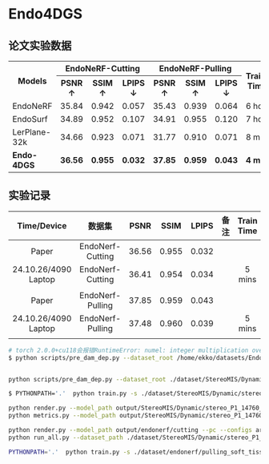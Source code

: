 # Endo4DGS

## 论文实验数据

<table>
  <tr>
    <th rowspan="2">Models</th>
    <th colspan="3">EndoNeRF-Cutting</th>
    <th colspan="3">EndoNeRF-Pulling</th>
    <th rowspan="2">Training Time ↓</th>
    <th rowspan="2">FPS ↑</th>
    <th rowspan="2">GPU Usage ↑</th>
  </tr>
  <tr>
    <th>PSNR ↑</th>
    <th>SSIM ↑</th>
    <th>LPIPS ↓</th>
    <th>PSNR ↑</th>
    <th>SSIM ↑</th>
    <th>LPIPS ↓</th>
  </tr>
  <tr>
    <td>EndoNeRF</td>
    <td>35.84</td>
    <td>0.942</td>
    <td>0.057</td>
    <td>35.43</td>
    <td>0.939</td>
    <td>0.064</td>
    <td>6 hours</td>
    <td>0.2</td>
    <td>4 GB</td>
  </tr>
  <tr>
    <td>EndoSurf</td>
    <td>34.89</td>
    <td>0.952</td>
    <td>0.107</td>
    <td>34.91</td>
    <td>0.955</td>
    <td>0.120</td>
    <td>7 hours</td>
    <td>0.04</td>
    <td>17 GB</td>
  </tr>
  <tr>
    <td>LerPlane-32k</td>
    <td>34.66</td>
    <td>0.923</td>
    <td>0.071</td>
    <td>31.77</td>
    <td>0.910</td>
    <td>0.071</td>
    <td>8 mins</td>
    <td>1.5</td>
    <td>20 GB</td>
  </tr>
  <tr>
    <td><strong>Endo-4DGS</strong></td>
    <td><strong>36.56</strong></td>
    <td><strong>0.955</strong></td>
    <td><strong>0.032</strong></td>
    <td><strong>37.85</strong></td>
    <td><strong>0.959</strong></td>
    <td><strong>0.043</strong></td>
    <td><strong>4 mins</strong></td>
    <td><strong>100</strong></td>
    <td><strong>4 GB</strong></td>
  </tr>
</table>


## 实验记录

|     Time/Device      |      数据集      | PSNR  | SSIM  | LPIPS | 备注 | Train Time | GPU Memory | 迭代次数 |
| :------------------: | :--------------: | :---: | :---: | :---: | ---- | :--------: | :--------: | :------: |
|        Paper         | EndoNerf-Cutting | 36.56 | 0.955 | 0.032 |      |            |            |          |
| 24.10.26/4090 Laptop | EndoNerf-Cutting | 36.41 | 0.954 | 0.034 |      |   5 mins   |    5 GB    |  1K+3K   |
|                      |                  |       |       |       |      |            |            |          |
|        Paper         | EndoNerf-Pulling | 37.85 | 0.959 | 0.043 |      |            |            |          |
| 24.10.26/4090 Laptop | EndoNerf-Pulling | 37.48 | 0.960 | 0.039 |      |   5 mins   |    7 GB    |  1K+3K   |
|                      |                  |       |       |       |      |            |            |          |

```bash
# torch 2.0.0+cu118会报错RuntimeError: numel: integer multiplication overflow 更换为2.0.1
$ python scripts/pre_dam_dep.py --dataset_root /home/ekko/datasets/Endo_StereoMIS/Dynamic/stereo_P2_7_555_1165


python scripts/pre_dam_dep.py --dataset_root ./dataset/StereoMIS/Dynamic/stereo_P1_14760_15420 --rgb_paths images

$ PYTHONPATH='.'  python train.py -s ./dataset/StereoMIS/Dynamic/stereo_P2_6_9060_9320 --port 6017 --expname "StereoMIS/Dynamic/stereo_P2_6_9060_9320" --configs arguments/stereomis.py 

python render.py --model_path output/StereoMIS/Dynamic/stereo_P1_14760_15420 --configs arguments/stereomis.py
python metrics.py --model_path output/StereoMIS/Dynamic/stereo_P1_14760_15420

python render.py --model_path output/endonerf/cutting --pc --configs arguments/endonerf.py
python run_all.py --dataset_path ./dataset/StereoMIS/Dynamic/stereo_P1_14760_15420

PYTHONPATH='.'  python train.py -s ./dataset/endonerf/pulling_soft_tissues --port 6017 --expname "endonerf/pulling" --configs arguments/endonerf.py 
```

